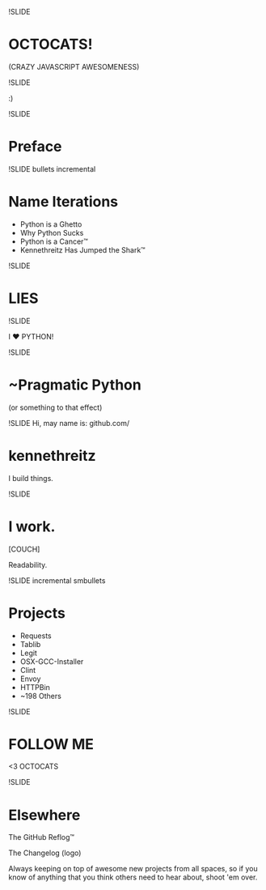 !SLIDE
# OCTOCATS!

(CRAZY JAVASCRIPT AWESOMENESS)

!SLIDE

:)

!SLIDE
# Preface

!SLIDE bullets incremental
# Name Iterations

* Python is a Ghetto
* Why Python Sucks
* Python is a Cancer™
* Kennethreitz Has Jumped the Shark™

!SLIDE

# **LIES**

!SLIDE

I ♥ PYTHON!


!SLIDE
# ~Pragmatic Python
(or something to that effect)


!SLIDE
Hi, may name is:
github.com/
# kennethreitz
I build things.

!SLIDE
# I work.
[COUCH]

Readability.

!SLIDE incremental smbullets

# Projects

* Requests
* Tablib
* Legit
* OSX-GCC-Installer
* Clint
* Envoy
* HTTPBin
* ~198 Others

!SLIDE
# FOLLOW ME

<3 OCTOCATS

!SLIDE
# Elsewhere

The GitHub Reflog™

The Changelog (logo)

Always keeping on top of awesome new projects from all spaces, so if you know of anything that you think others need to hear about, shoot 'em over.

